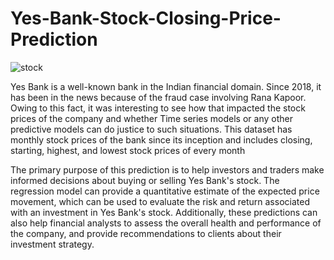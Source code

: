 # Yes-Bank-Stock-Closing-Price-Prediction

![stock](https://github.com/vaibhavdangar09/YES_BANK_STOCK_CLOSING_PRICE/assets/85430510/54cc781d-eb5e-4201-84aa-74cece61556e)


Yes Bank is a well-known bank in the Indian financial domain. Since 2018, it has been in the news because of the fraud case involving Rana Kapoor.
Owing to this fact, it was interesting to see how that impacted the stock prices of the company and whether Time series models or any other predictive
models can do justice to such situations. This dataset has monthly stock prices of the bank since its inception and includes closing, starting, highest,
and lowest stock prices of every month


The primary purpose of this prediction is to help investors and traders make informed decisions about buying or selling Yes Bank's stock. The regression model can provide a quantitative estimate of the expected price movement, which can be used to evaluate the risk and return associated with an investment in Yes Bank's stock. Additionally, these predictions can also help financial analysts to assess the overall health and performance of the company, and provide recommendations to clients about their investment strategy.
